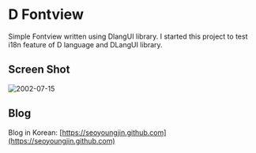 D Fontview
==========

Simple Fontview written using DlangUI library.
I started this project to test i18n feature of D language and DLangUI library.

Screen Shot
-----------

![2002-07-15](https://seoyoungjin.github.com/screenshot/dfontview/20200715.png)

Blog
----

Blog in Korean: [https://seoyoungjin.github.com](https://seoyoungjin.github.com)

